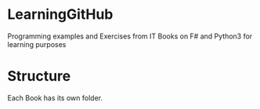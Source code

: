 # LearningGitHub
Programming examples and Exercises from IT Books on F# and Python3  for learning purposes

# Structure
Each Book has its own folder.
